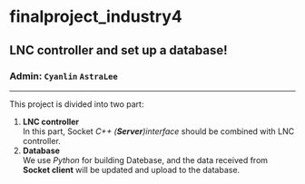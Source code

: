 # finalproject_industry4

## LNC controller and set up a database!

### Admin: `Cyanlin` `AstraLee`
---

This project is divided into two part:

1. **LNC controller**  
	In this part, Socket *C++ (**Server**)interface* should be combined with LNC controller.
2. **Database**  
	We use *Python* for building Datebase, and the data received from **Socket client** will be updated and upload to the database.


